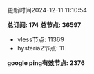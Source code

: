 更新时间2024-12-11 11:10:54

**总订阅: 174**
**总节点: 36597**
- vless节点: 11369
- hysteria2节点: 11

**google ping有效节点: 2376**
